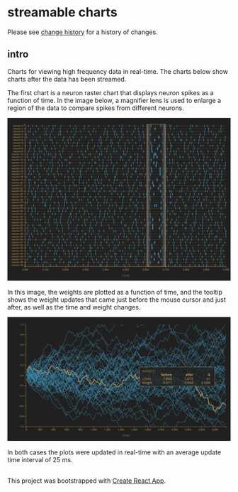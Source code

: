 # streamable charts

Please see [change history](changes.md) for a history of changes.

## intro

Charts for viewing high frequency data in real-time. The charts below show charts after the data has been streamed.

The first chart is a neuron raster chart that displays neuron spikes as a function of time. In the image below, a magnifier lens is used to enlarge a region of the data to compare spikes from different neurons.

![raster-chart](docs/images/raster-magnifier.png)

In this image, the weights are plotted as a function of time, and the tooltip shows the weight updates that came just before the mouse cursor and just after, as well as the time and weight changes.

![scatter-chart](docs/images/scatter.png)  

In both cases the plots were updated in real-time with an average update time interval of 25 ms. 

##

This project was bootstrapped with [Create React App](https://github.com/facebook/create-react-app).